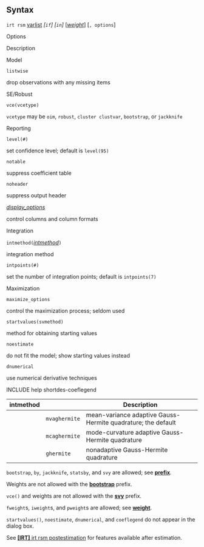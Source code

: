 ## Syntax

`irt rsm`
[varlist](http://www.stata.com/help.cgi?varlist)
_\[`if`\] \[`in`\]_
\[[<var class="command">weight</var><strong></strong>](irt%20rsm##weight)\]
\[`, options`\]

Options

Description

Model

`listwise`

drop observations with any missing items

SE/Robust

`vce(vcetype)`

`vcetype` may be `oim`, `robust`, `cluster clustvar`, `bootstrap`, or
`jackknife`

Reporting

`level(#)`

set confidence level; default is `level(95)`

`notable`

suppress coefficient table

`noheader`

suppress output header

[<var class="command">display_options</var><strong></strong>](#display_options)

control columns and column formats

Integration

`intmethod(`[<var class="command">intmethod</var><strong></strong>](#intmethod)`)`

integration method

`intpoints(#)`

set the number of integration points; default is `intpoints(7)`

Maximization

`maximize_options`

control the maximization process; seldom used

`startvalues(svmethod)`

method for obtaining starting values

`noestimate`

do not fit the model; show starting values instead

`dnumerical`

use numerical derivative techniques

INCLUDE help shortdes-coeflegend

| intmethod |               | Description                                                  |
|-----------|---------------|--------------------------------------------------------------|
|           | `mvaghermite` | mean-variance adaptive Gauss-Hermite quadrature; the default |
|           | `mcaghermite` | mode-curvature adaptive Gauss-Hermite quadrature             |
|           | `ghermite`    | nonadaptive Gauss-Hermite quadrature                         |

`bootstrap`, `by`, `jackknife`, `statsby`, and `svy` are allowed; see
[<strong>prefix</strong>](http://www.stata.com/help.cgi?prefix).

Weights are not allowed with the
[<strong>bootstrap</strong>](http://www.stata.com/help.cgi?bootstrap)
prefix.

`vce()` and weights are not allowed with the
[<strong>svy</strong>](http://www.stata.com/help.cgi?svy)
prefix.

`fweight`s, `iweight`s, and `pweight`s are allowed; see
[<strong>weight</strong>](http://www.stata.com/help.cgi?weight).

`startvalues()`, `noestimate`, `dnumerical`, and `coeflegend` do not
appear in the dialog box.

See
[<strong>[IRT]</strong> irt rsm postestimation](http://www.stata.com/help.cgi?irt_rsm_postestimation)
for features available after estimation.
